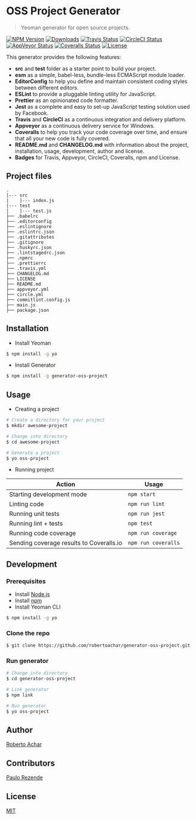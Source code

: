 # OSS Project Generator

> Yeoman generator for open source projects.

[![NPM Version][npm-badge]][npm-url]
[![Downloads][npm-downloads-badge]][npm-downloads-url]
[![Travis Status][travis-badge]][travis-url]
[![CircleCI Status][circleci-badge]][circleci-url]
[![AppVeyor Status][appveyor-badge]][appveyor-url]
[![Coveralls Status][coveralls-badge]][coveralls-url]
[![License][license-badge]][license-url]

This generator provides the following features:

- **src** and **test** folder as a starter point to build your project.
- **esm** as a simple, babel-less, bundle-less ECMAScript module loader.
- **EditorConfig** to help you define and maintain consistent coding styles between different editors.
- **ESLint** to provide a pluggable linting utility for JavaScript.
- **Prettier** as an opinionated code formatter.
- **Jest** as a complete and easy to set-up JavaScript testing solution used by Facebook.
- **Travis** and **CircleCI** as a continuous integration and delivery platform.
- **Appveyor** as a continuous delivery service for Windows.
- **Coveralls** to help you track your code coverage over time, and ensure that all your new code is fully covered.
- **README.md** and **CHANGELOG.md** with information about the project, installation, usage, development, author and license.
- **Badges** for Travis, Appveyor, CircleCI, Coveralls, npm and License.

## Project files

```text
.
|--- src
|    |--- index.js
|--- test
|    |--- test.js
├── .babelrc
├── .editorconfig
├── .eslintignore
├── .eslintrc.json
├── .gitattributes
├── .gitignore
├── .huskyrc.json
├── .lintstagedrc.json
├── .npmrc
├── .prettierrc
├── .travis.yml
├── CHANGELOG.md
├── LICENSE
├── README.md
├── appveyor.yml
├── circle.yml
├── commitlint.config.js
├── main.js
├── package.json
```

## Installation

- Install Yeoman

```bash
$ npm install -g yo
```

- Install Generator

```bash
$ npm install -g generator-oss-project
```

## Usage

- Creating a project

```bash
# Create a directory for your project
$ mkdir awesome-project

# Change into directory
$ cd awesome-project

# Generate a project
$ yo oss-project
```

- Running project

| Action                                   | Usage               |
| ---------------------------------------- | ------------------- |
| Starting development mode                | `npm start`         |
| Linting code                             | `npm run lint`      |
| Running unit tests                       | `npm run jest`      |
| Running lint + tests                     | `npm test`          |
| Running code coverage                    | `npm run coverage`  |
| Sending coverage results to Coveralls.io | `npm run coveralls` |

## Development

### Prerequisites

- Install [Node.js](https://nodejs.org)
- Install [npm](https://www.npmjs.com/)
- Install Yeoman CLI

```bash
$ npm install -g yo
```

### Clone the repo

```bash
$ git clone https://github.com/robertoachar/generator-oss-project.git
```

### Run generator

```bash
# Change into directory
$ cd generator-oss-project

# Link generator
$ npm link

# Run generator
$ yo oss-project
```

## Author

[Roberto Achar](https://twitter.com/robertoachar)

## Contributors

[Paulo Rezende](https://twitter.com/pauloedurezende)

## License

[MIT](https://github.com/robertoachar/generator-oss-project/blob/master/LICENSE)

[npm-badge]: https://img.shields.io/npm/v/generator-oss-project.svg
[npm-url]: https://www.npmjs.com/package/generator-oss-project
[npm-downloads-badge]: https://img.shields.io/npm/dt/generator-oss-project.svg
[npm-downloads-url]: https://www.npmjs.com/package/generator-oss-project
[travis-badge]: https://travis-ci.org/robertoachar/generator-oss-project.svg?branch=master
[travis-url]: https://travis-ci.org/robertoachar/generator-oss-project
[circleci-badge]: https://circleci.com/gh/robertoachar/generator-oss-project/tree/master.svg?style=shield
[circleci-url]: https://circleci.com/gh/robertoachar/generator-oss-project
[appveyor-badge]: https://ci.appveyor.com/api/projects/status/github/robertoachar/generator-oss-project?branch=master&svg=true
[appveyor-url]: https://ci.appveyor.com/project/robertoachar/generator-oss-project
[coveralls-badge]: https://coveralls.io/repos/github/robertoachar/generator-oss-project/badge.svg?branch=master
[coveralls-url]: https://coveralls.io/github/robertoachar/generator-oss-project?branch=master
[license-badge]: https://img.shields.io/github/license/robertoachar/generator-oss-project.svg
[license-url]: https://opensource.org/licenses/MIT

